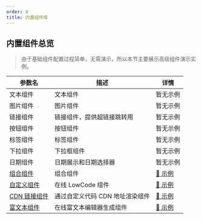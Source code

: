 ```yaml
---
order: 4
title: 内置组件库
---
```


## 内置组件总览

> 由于基础组件配置过程简单，无需演示，所以本节主要展示高级组件演示实例。

| 参数名                                                    | 描述                            | 详情                                                  |
| --------------------------------------------------------- | ------------------------------- | ----------------------------------------------------- |
| 文本组件                                                  | 文本组件                        | 暂无示例                                              |
| 图片组件                                                  | 图片组件                        | 暂无示例                                              |
| 链接组件                                                  | 链接组件，提供超链接跳转用      | 暂无示例                                              |
| 按钮组件                                                  | 按钮组件                        | 暂无示例                                              |
| 标签组件                                                  | 标签组件                        | 暂无示例                                              |
| 下拉组件                                                  | 下拉框组件                      | 暂无示例                                              |
| 日期组件                                                  | 日期展示和日期选择器            | 暂无示例                                              |
| [组合组件](/drip-table-generator/components/group)        | 组合组件                        | [🔗 示例](/drip-table-generator/components/group)     |
| [自定义组件](/drip-table-generator/components/lowcode)    | 在线 LowCode 组件               | [🔗 示例](/drip-table-generator/components/lowcode)   |
| [CDN 链接组件](/drip-table-generator/components/cdn-link) | 通过自定义代码 CDN 地址渲染组件 | [🔗 示例](/drip-table-generator/components/cdn-link)  |
| [富文本组件](/drip-table-generator/components/rich-text)  | 在线富文本编辑器生成组件        | [🔗 示例](/drip-table-generator/components/rich-text) |
